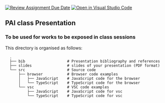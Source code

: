 [![Review Assignment Due Date](https://classroom.github.com/assets/deadline-readme-button-24ddc0f5d75046c5622901739e7c5dd533143b0c8e959d652212380cedb1ea36.svg)](https://classroom.github.com/a/ebwY1Ac8)
[![Open in Visual Studio Code](https://classroom.github.com/assets/open-in-vscode-718a45dd9cf7e7f842a935f5ebbe5719a5e09af4491e668f4dbf3b35d5cca122.svg)](https://classroom.github.com/online_ide?assignment_repo_id=13781436&assignment_repo_type=AssignmentRepo)
## PAI class Presentation 
### To be used for works to be exposed in class sessions

This directory is organised as follows:

      .
      ├── bib                   # Presentation bibliography and references
      ├── slides                # slides of your presentation (PDF format)
      └── src                   # Source code 
          ├── browser           # Browser code examples
          │   ├── JavaScript    # JavaScript code for the browser
          │   └── TypeScript    # TypeScript code for the browser
          └── vsc               # VSC code examples
              ├── JavaScript    # JavaScript code for vsc
              └── TypeScript    # TypeScript code for vsc
